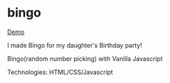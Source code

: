 # bingo

[Demo](https://bingo-carveler.vercel.app/)

I made Bingo for my daughter's Birthday party!

Bingo(random number picking) with Vanilla Javascript

Technologies: HTML/CSS/Javascript


